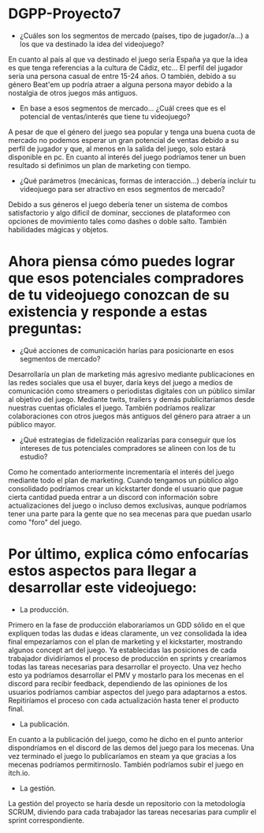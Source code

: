 # DGPP-Proyecto7

- ¿Cuáles son los segmentos de mercado (países, tipo de jugador/a...) a los que va destinado la idea del videojuego?

En cuanto al país al que va destinado el juego sería España ya que la idea es que tenga referencias a la cultura de Cádiz, etc...
El perfil del jugador sería una persona casual de entre 15-24 años. O también, debido a su género Beat'em up podría atraer a alguna persona mayor debido a la nostalgia de otros juegos más antiguos.

- En base a esos segmentos de mercado... ¿Cuál crees que es el potencial de ventas/interés que tiene tu videojuego?

A pesar de que el género del juego sea popular y tenga una buena cuota de mercado no podemos esperar un gran potencial de ventas debido a su perfil de jugador y que, al menos en la salida del juego, solo estará disponible en pc. En cuanto al interés del juego podríamos tener un buen resultado si definimos un plan de marketing con tiempo.

- ¿Qué parámetros (mecánicas, formas de interacción...) debería incluir tu videojuego para ser atractivo en esos segmentos de mercado?

Debido a sus géneros el juego debería tener un sistema de combos satisfactorio y algo dificil de dominar, secciones de plataformeo con opciones de movimiento tales como dashes o doble salto. También habilidades mágicas y objetos.

# Ahora piensa cómo puedes lograr que esos potenciales compradores de tu videojuego conozcan de su existencia y responde a estas preguntas:

- ¿Qué acciones de comunicación harías para posicionarte en esos segmentos de mercado?

Desarrollaría un plan de marketing más agresivo mediante publicaciones en las redes sociales que usa el buyer, daría keys del juego a medios de comunicación como streamers o periodistas digitales con un público similar al objetivo del juego. Mediante twits, trailers y demás publicitaríamos desde nuestras cuentas oficiales el juego. También podríamos realizar colaboraciones con otros juegos más antiguos del género para atraer a un público mayor.

- ¿Qué estrategias de fidelización realizarías para conseguir que los intereses de tus potenciales compradores se alineen con los de tu estudio?

Como he comentado anteriormente incrementaría el interés del juego mediante todo el plan de marketing. Cuando tengamos un público algo consolidado podríamos crear un kickstarter donde el usuario que pague cierta cantidad pueda entrar a un discord con información sobre actualizaciones del juego o incluso demos exclusivas, aunque podríamos tener una parte para la gente que no sea mecenas para que puedan usarlo como "foro" del juego.

# Por último, explica cómo enfocarías estos aspectos para llegar a desarrollar este videojuego:

- La producción.

Primero en la fase de producción elaboraríamos un GDD sólido en el que expliquen todas las dudas e ideas claramente, un vez consolidada la idea final empezaríamos con el plan de marketing y el kickstarter, mostrando algunos concept art del juego. Ya establecidas las posiciones de cada trabajador dividiríamos el proceso de producción en sprints y crearíamos todas las tareas necesarias para desarrollar el proyecto. Una vez hecho esto ya podríamos desarrollar el PMV y mostarlo para los mecenas en el discord para recibir feedback, dependiendo de las opiniones de los usuarios podríamos cambiar aspectos del juego para adaptarnos a estos. Repitiríamos el proceso con cada actualización hasta tener el producto final.

- La publicación.

En cuanto a la publicación del juego, como he dicho en el punto anterior dispondríamos en el discord de las demos del juego para los mecenas. Una vez terminado el juego lo publícaríamos en steam ya que gracias a los mecenas podríamos permitirnoslo. También podríamos subir el juego en itch.io.

- La gestión.

La gestión del proyecto se haría desde un repositorio con la metodología SCRUM, diviendo para cada trabajador las tareas necesarias para cumplir el sprint correspondiente.
